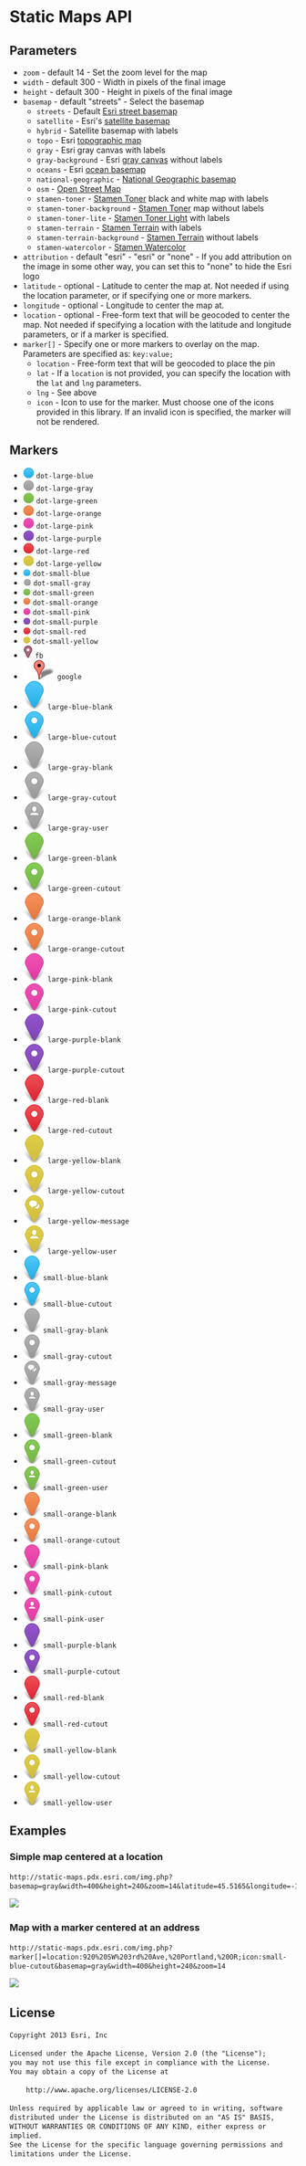 Static Maps API
===============

## Parameters

* `zoom` - default 14 - Set the zoom level for the map
* `width` - default 300 - Width in pixels of the final image
* `height` - default 300 - Height in pixels of the final image
* `basemap` - default "streets" - Select the basemap
  * `streets` - Default [Esri street basemap](http://www.arcgis.com/home/webmap/viewer.html?webmap=7990d7ea55204450b8110d57e20c99ab)
  * `satellite` - Esri's [satellite basemap](http://www.arcgis.com/home/webmap/viewer.html?webmap=d802f08316e84c6592ef681c50178f17&center=-71.055499,42.364247&level=15)
  * `hybrid` - Satellite basemap with labels
  * `topo` - Esri [topographic map](http://www.arcgis.com/home/webmap/viewer.html?webmap=a72b0766aea04b48bf7a0e8c27ccc007)
  * `gray` - Esri gray canvas with labels
  * `gray-background` - Esri [gray canvas](http://www.arcgis.com/home/webmap/viewer.html?webmap=8b3d38c0819547faa83f7b7aca80bd76) without labels
  * `oceans` - Esri [ocean basemap](http://www.arcgis.com/home/webmap/viewer.html?webmap=5ae9e138a17842688b0b79283a4353f6&center=-122.255816,36.573652&level=8)
  * `national-geographic` - [National Geographic basemap](http://www.arcgis.com/home/webmap/viewer.html?webmap=d94dcdbe78e141c2b2d3a91d5ca8b9c9)
  * `osm` - [Open Street Map](http://www.openstreetmap.org/)
  * `stamen-toner` - [Stamen Toner](http://maps.stamen.com/toner/) black and white map with labels
  * `stamen-toner-background` - [Stamen Toner](http://maps.stamen.com/toner-background/) map without labels
  * `stamen-toner-lite` - [Stamen Toner Light](http://maps.stamen.com/toner-lite/) with labels
  * `stamen-terrain` - [Stamen Terrain](http://maps.stamen.com/terrain/) with labels
  * `stamen-terrain-background` - [Stamen Terrain](http://maps.stamen.com/terrain-background/) without labels
  * `stamen-watercolor` - [Stamen Watercolor](http://maps.stamen.com/watercolor/)
* `attribution` - default "esri" - "esri" or "none" - If you add attribution on the image in some other way, you can set this to "none" to hide the Esri logo
* `latitude` - optional - Latitude to center the map at. Not needed if using the location parameter, or if specifying one or more markers.
* `longitude` - optional - Longitude to center the map at.
* `location` - optional - Free-form text that will be geocoded to center the map. Not needed if specifying a location with the latitude and longitude parameters, or if a marker is specified.
* `marker[]` - Specify one or more markers to overlay on the map. Parameters are specified as: `key:value;`
  * `location` - Free-form text that will be geocoded to place the pin
  * `lat` - If a `location` is not provided, you can specify the location with the `lat` and `lng` parameters.
  * `lng` - See above
  * `icon` - Icon to use for the marker. Must choose one of the icons provided in this library. If an invalid icon is specified, the marker will not be rendered.

## Markers

* ![dot-large-blue](images/dot-large-blue.png) `dot-large-blue`
* ![dot-large-gray](images/dot-large-gray.png) `dot-large-gray`
* ![dot-large-green](images/dot-large-green.png) `dot-large-green`
* ![dot-large-orange](images/dot-large-orange.png) `dot-large-orange`
* ![dot-large-pink](images/dot-large-pink.png) `dot-large-pink`
* ![dot-large-purple](images/dot-large-purple.png) `dot-large-purple`
* ![dot-large-red](images/dot-large-red.png) `dot-large-red`
* ![dot-large-yellow](images/dot-large-yellow.png) `dot-large-yellow`
* ![dot-small-blue](images/dot-small-blue.png) `dot-small-blue`
* ![dot-small-gray](images/dot-small-gray.png) `dot-small-gray`
* ![dot-small-green](images/dot-small-green.png) `dot-small-green`
* ![dot-small-orange](images/dot-small-orange.png) `dot-small-orange`
* ![dot-small-pink](images/dot-small-pink.png) `dot-small-pink`
* ![dot-small-purple](images/dot-small-purple.png) `dot-small-purple`
* ![dot-small-red](images/dot-small-red.png) `dot-small-red`
* ![dot-small-yellow](images/dot-small-yellow.png) `dot-small-yellow`
* ![fb](images/fb.png) `fb`
* ![google](images/google.png) `google`
* ![large-blue-blank](images/large-blue-blank.png) `large-blue-blank`
* ![large-blue-cutout](images/large-blue-cutout.png) `large-blue-cutout`
* ![large-gray-blank](images/large-gray-blank.png) `large-gray-blank`
* ![large-gray-cutout](images/large-gray-cutout.png) `large-gray-cutout`
* ![large-gray-user](images/large-gray-user.png) `large-gray-user`
* ![large-green-blank](images/large-green-blank.png) `large-green-blank`
* ![large-green-cutout](images/large-green-cutout.png) `large-green-cutout`
* ![large-orange-blank](images/large-orange-blank.png) `large-orange-blank`
* ![large-orange-cutout](images/large-orange-cutout.png) `large-orange-cutout`
* ![large-pink-blank](images/large-pink-blank.png) `large-pink-blank`
* ![large-pink-cutout](images/large-pink-cutout.png) `large-pink-cutout`
* ![large-purple-blank](images/large-purple-blank.png) `large-purple-blank`
* ![large-purple-cutout](images/large-purple-cutout.png) `large-purple-cutout`
* ![large-red-blank](images/large-red-blank.png) `large-red-blank`
* ![large-red-cutout](images/large-red-cutout.png) `large-red-cutout`
* ![large-yellow-blank](images/large-yellow-blank.png) `large-yellow-blank`
* ![large-yellow-cutout](images/large-yellow-cutout.png) `large-yellow-cutout`
* ![large-yellow-message](images/large-yellow-message.png) `large-yellow-message`
* ![large-yellow-user](images/large-yellow-user.png) `large-yellow-user`
* ![small-blue-blank](images/small-blue-blank.png) `small-blue-blank`
* ![small-blue-cutout](images/small-blue-cutout.png) `small-blue-cutout`
* ![small-gray-blank](images/small-gray-blank.png) `small-gray-blank`
* ![small-gray-cutout](images/small-gray-cutout.png) `small-gray-cutout`
* ![small-gray-message](images/small-gray-message.png) `small-gray-message`
* ![small-gray-user](images/small-gray-user.png) `small-gray-user`
* ![small-green-blank](images/small-green-blank.png) `small-green-blank`
* ![small-green-cutout](images/small-green-cutout.png) `small-green-cutout`
* ![small-green-user](images/small-green-user.png) `small-green-user`
* ![small-orange-blank](images/small-orange-blank.png) `small-orange-blank`
* ![small-orange-cutout](images/small-orange-cutout.png) `small-orange-cutout`
* ![small-pink-blank](images/small-pink-blank.png) `small-pink-blank`
* ![small-pink-cutout](images/small-pink-cutout.png) `small-pink-cutout`
* ![small-pink-user](images/small-pink-user.png) `small-pink-user`
* ![small-purple-blank](images/small-purple-blank.png) `small-purple-blank`
* ![small-purple-cutout](images/small-purple-cutout.png) `small-purple-cutout`
* ![small-red-blank](images/small-red-blank.png) `small-red-blank`
* ![small-red-cutout](images/small-red-cutout.png) `small-red-cutout`
* ![small-yellow-blank](images/small-yellow-blank.png) `small-yellow-blank`
* ![small-yellow-cutout](images/small-yellow-cutout.png) `small-yellow-cutout`
* ![small-yellow-user](images/small-yellow-user.png) `small-yellow-user`


## Examples

### Simple map centered at a location

```
http://static-maps.pdx.esri.com/img.php?basemap=gray&width=400&height=240&zoom=14&latitude=45.5165&longitude=-122.6764
```

<img src="http://static-maps.pdx.esri.com/img.php?basemap=gray&width=400&height=240&zoom=14&latitude=45.5165&longitude=-122.6764">

### Map with a marker centered at an address

```
http://static-maps.pdx.esri.com/img.php?marker[]=location:920%20SW%203rd%20Ave,%20Portland,%20OR;icon:small-blue-cutout&basemap=gray&width=400&height=240&zoom=14
```

<img src="http://static-maps.pdx.esri.com/img.php?marker[]=location:920%20SW%203rd%20Ave,%20Portland,%20OR;icon:small-blue-cutout&basemap=gray&width=400&height=240&zoom=14">

## License

```
Copyright 2013 Esri, Inc

Licensed under the Apache License, Version 2.0 (the "License");
you may not use this file except in compliance with the License.
You may obtain a copy of the License at

    http://www.apache.org/licenses/LICENSE-2.0

Unless required by applicable law or agreed to in writing, software
distributed under the License is distributed on an "AS IS" BASIS,
WITHOUT WARRANTIES OR CONDITIONS OF ANY KIND, either express or implied.
See the License for the specific language governing permissions and
limitations under the License.
```
